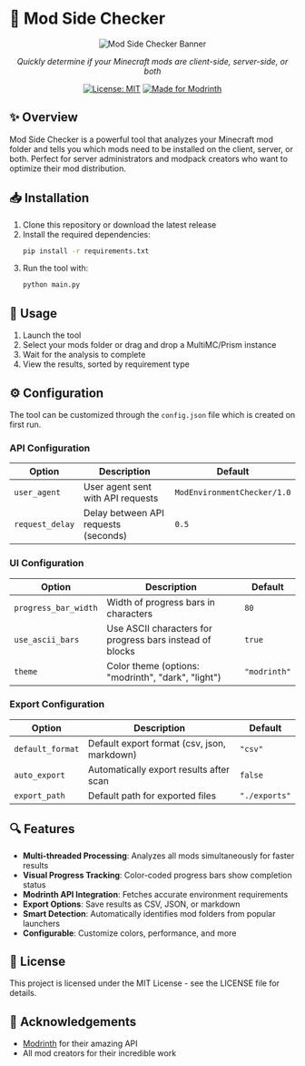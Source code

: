 # 🧩 Mod Side Checker

<div align="center">
  
![Mod Side Checker Banner](https://i.imgur.com/QJcyBTk.png)

*Quickly determine if your Minecraft mods are client-side, server-side, or both*

[![License: MIT](https://img.shields.io/badge/License-MIT-green.svg)](https://opensource.org/licenses/MIT)
[![Made for Modrinth](https://img.shields.io/badge/Made%20for-Modrinth-1bd96a)](https://modrinth.com)

</div>

## ✨ Overview

Mod Side Checker is a powerful tool that analyzes your Minecraft mod folder and tells you which mods need to be installed on the client, server, or both. Perfect for server administrators and modpack creators who want to optimize their mod distribution.

## 📥 Installation

1. Clone this repository or download the latest release
2. Install the required dependencies:
   ```bash
   pip install -r requirements.txt
   ```
3. Run the tool with:
   ```bash
   python main.py
   ```

## 🚀 Usage

1. Launch the tool
2. Select your mods folder or drag and drop a MultiMC/Prism instance
3. Wait for the analysis to complete
4. View the results, sorted by requirement type

## ⚙️ Configuration

The tool can be customized through the `config.json` file which is created on first run.

### API Configuration

| Option | Description | Default |
|--------|-------------|---------|
| `user_agent` | User agent sent with API requests | `ModEnvironmentChecker/1.0` |
| `request_delay` | Delay between API requests (seconds) | `0.5` |

### UI Configuration

| Option | Description | Default |
|--------|-------------|---------|
| `progress_bar_width` | Width of progress bars in characters | `80` |
| `use_ascii_bars` | Use ASCII characters for progress bars instead of blocks | `true` |
| `theme` | Color theme (options: "modrinth", "dark", "light") | `"modrinth"` |

### Export Configuration

| Option | Description | Default |
|--------|-------------|---------|
| `default_format` | Default export format (csv, json, markdown) | `"csv"` |
| `auto_export` | Automatically export results after scan | `false` |
| `export_path` | Default path for exported files | `"./exports"` |

## 🔍 Features

- **Multi-threaded Processing**: Analyzes all mods simultaneously for faster results
- **Visual Progress Tracking**: Color-coded progress bars show completion status
- **Modrinth API Integration**: Fetches accurate environment requirements
- **Export Options**: Save results as CSV, JSON, or markdown
- **Smart Detection**: Automatically identifies mod folders from popular launchers
- **Configurable**: Customize colors, performance, and more  

## 📜 License

This project is licensed under the MIT License - see the LICENSE file for details.

## 💚 Acknowledgements

- [Modrinth](https://modrinth.com) for their amazing API
- All mod creators for their incredible work

